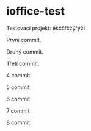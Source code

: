 ﻿ioffice-test
============

Testovací projekt: ěšččřčžýřýží

První commit.

Druhý commit.

Třetí commit.

4 commit

5 commit

6 commit

7 commit

8 commit
